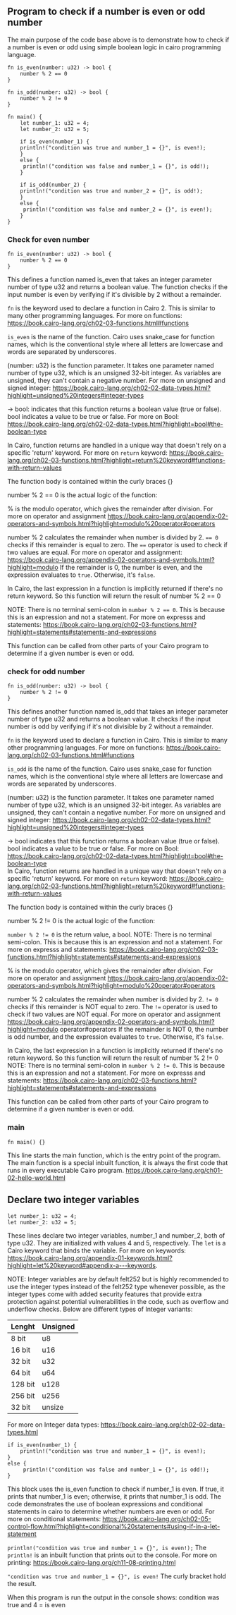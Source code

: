 ## Program to check if a number is even or odd number
The main purpose of the code base above is to demonstrate how to check if a number is even or odd using simple boolean logic in cairo programming language.

```
fn is_even(number: u32) -> bool {
    number % 2 == 0
}

fn is_odd(number: u32) -> bool {
    number % 2 != 0
}

fn main() {
    let number_1: u32 = 4;
    let number_2: u32 = 5;

    if is_even(number_1) {
    println!("condition was true and number_1 = {}", is even!);
    }
    else {
     println!("condition was false and number_1 = {}", is odd!);
    }

    if is_odd(number_2) {
    println!("condition was true and number_2 = {}", is odd!);
    }
    else {
     println!("condition was false and number_2 = {}", is even!);
    }
}

```
### Check for even number
```
fn is_even(number: u32) -> bool {
    number % 2 == 0
}

```
This defines a function named is_even that takes an integer parameter number of type u32 and returns a boolean value. The function checks if the input number is even by verifying if it's divisible by 2 without a remainder. 

`fn` is the keyword used to declare a function in Cairo 2. This is similar to many other programming languages. For more on functions: https://book.cairo-lang.org/ch02-03-functions.html#functions

`is_even` is the name of the function. Cairo uses snake_case for function names, which is the conventional style where all letters are lowercase and words are separated by underscores.

(number: u32) is the function parameter. It takes one parameter named number of type u32, which is an unsigned 32-bit integer. As variables are unsigned, they can't contain a negative number. For more on unsigned and signed integer: https://book.cairo-lang.org/ch02-02-data-types.html?highlight=unsigned%20integers#integer-types


-> bool: indicates that this function returns a boolean value (true or false). bool indicates a value to be true or false. For more on Bool: https://book.cairo-lang.org/ch02-02-data-types.html?highlight=bool#the-boolean-type   

In Cairo, function returns are handled in a unique way that doesn't rely on a specific 'return' keyword. For more on `return` keyword: https://book.cairo-lang.org/ch02-03-functions.html?highlight=return%20keyword#functions-with-return-values

The function body is contained within the curly braces {}

number % 2 == 0 is the actual logic of the function:

% is the modulo operator, which gives the remainder after division. For more on operator and assignment https://book.cairo-lang.org/appendix-02-operators-and-symbols.html?highlight=modulo%20operator#operators

number % 2 calculates the remainder when number is divided by 2.
`== 0` checks if this remainder is equal to zero. The `==` operator is used to check if two values are equal. For more on operator and assignment: https://book.cairo-lang.org/appendix-02-operators-and-symbols.html?highlight=modulo 
If the remainder is 0, the number is even, and the expression evaluates to `true`. Otherwise, it's `false`.

In Cairo, the last expression in a function is implicitly returned if there's no return keyword. So this function will return the result of number % 2 == 0

NOTE: There is no terminal semi-colon in `number % 2 == 0`. This is because this is an expression and not a statement. For more on expresss and statements: https://book.cairo-lang.org/ch02-03-functions.html?highlight=statements#statements-and-expressions

This function can be called from other parts of your Cairo program to determine if a given number is even or odd.


### check for odd number
```
fn is_odd(number: u32) -> bool {
    number % 2 != 0
}

```
This defines another function named is_odd that takes an integer parameter number of type u32 and returns a boolean value. It checks if the input number is odd by verifying if it's not divisible by 2 without a remainder.

`fn` is the keyword used to declare a function in Cairo. This is similar to many other programming languages. For more on functions: https://book.cairo-lang.org/ch02-03-functions.html#functions

`is_odd` is the name of the function. Cairo uses snake_case for function names, which is the conventional style where all letters are lowercase and words are separated by underscores.

(number: u32) is the function parameter. It takes one parameter named number of type u32, which is an unsigned 32-bit integer. As variables are unsigned, they can't contain a negative number. For more on unsigned and signed integer: https://book.cairo-lang.org/ch02-02-data-types.html?highlight=unsigned%20integers#integer-types

-> bool indicates that this function returns a boolean value (true or false). bool indicates a value to be true or false. For more on Bool: https://book.cairo-lang.org/ch02-02-data-types.html?highlight=bool#the-boolean-type   
In Cairo, function returns are handled in a unique way that doesn't rely on a specific 'return' keyword.
For more on `return` keyword: https://book.cairo-lang.org/ch02-03-functions.html?highlight=return%20keyword#functions-with-return-values

The function body is contained within the curly braces {}

number % 2 != 0 is the actual logic of the function:

`number % 2 != 0` is the return value, a bool. NOTE: There is no terminal semi-colon. This is because this is an expression and not a statement. For more on expresss and statements: https://book.cairo-lang.org/ch02-03-functions.html?highlight=statements#statements-and-expressions

% is the modulo operator, which gives the remainder after division. For more on operator and assignment https://book.cairo-lang.org/appendix-02-operators-and-symbols.html?highlight=modulo%20operator#operators

number % 2 calculates the remainder when number is divided by 2.
`!= 0` checks if this remainder is NOT equal to zero. The `!=` operator is used to check if two values are NOT equal. For more on operator and assignment https://book.cairo-lang.org/appendix-02-operators-and-symbols.html?highlight=modulo operator#operators
If the remainder is NOT 0, the number is odd number, and the expression evaluates to `true`. Otherwise, it's `false`.

In Cairo, the last expression in a function is implicitly returned if there's no return keyword. So this function will return the result of number % 2 != 0
NOTE: There is no terminal semi-colon in `number % 2 != 0`. This is because this is an expression and not a statement. For more on expresss and statements: https://book.cairo-lang.org/ch02-03-functions.html?highlight=statements#statements-and-expressions

This function can be called from other parts of your Cairo program to determine if a given number is even or odd.


### main 
```
fn main() {}

```
This line starts the main function, which is the entry point of the program. The main function is a special inbuilt function, it is always the first code that runs in every executable Cairo program. https://book.cairo-lang.org/ch01-02-hello-world.html 

## Declare two integer variables
```
let number_1: u32 = 4;
let number_2: u32 = 5;

```
These lines declare two integer variables, number_1 and number_2, both of type u32. They are initialized with values 4 and 5, respectively. The `let` is a Cairo keyword that binds the variable. For more on keywords: https://book.cairo-lang.org/appendix-01-keywords.html?highlight=let%20keyword#appendix-a---keywords.

NOTE: Integer variables are by default felt252 but is highly recommended to use the integer types instead of the felt252 type whenever possible, as the integer types come with added security features that provide extra protection against potential vulnerabilities in the code, such as overflow and underflow checks. Below are different types of Integer variants:

| Lenght   | Unsigned |
| -------- | -------- |
| 8 bit    | u8       |
| 16 bit   | u16      |
| 32 bit   | u32      |
| 64 bit   | u64      |
| 128 bit  | u128     |
| 256 bit  | u256     |
| 32 bit   | unsize   |

For more on Integer data types: https://book.cairo-lang.org/ch02-02-data-types.html


``` 
if is_even(number_1) {
    println!("condition was true and number_1 = {}", is even!);
}
else {
     println!("condition was false and number_1 = {}", is odd!);
}

```

This block uses the is_even function to check if number_1 is even. If true, it prints that number_1 is even; otherwise, it prints that number_1 is odd.
The code demonstrates the use of boolean expressions and conditional statements in cairo to determine whether numbers are even or odd. For more on conditional statements: https://book.cairo-lang.org/ch02-05-control-flow.html?highlight=conditional%20statements#using-if-in-a-let-statement

`println!("condition was true and number_1 = {}", is even!);` The `println!` is an inbuilt function that prints out to the console. For more on printing: https://book.cairo-lang.org/ch11-08-printing.html

`"condition was true and number_1 = {}", is even!`  The curly bracket hold the result. 

When this program is run the output in the console shows: condition was true and 4 = is even


